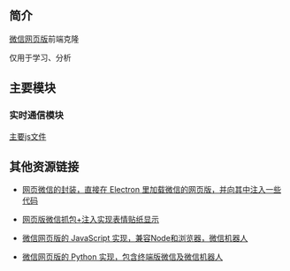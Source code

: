 ## 简介


[微信网页版](https://wx.qq.com/)前端克隆


仅用于学习、分析


## 主要模块

### 实时通信模块

[主要js文件](res.wx.qq.com/a/wx_fed/webwx/res/static/js/index_ca360ff.js)


## 其他资源链接

- [网页微信的封装，直接在 Electron 里加载微信的网页版，并向其中注入一些代码](https://github.com/geeeeeeeeek/electronic-wechat)
- [网页版微信抓包+注入实现表情贴纸显示](https://github.com/geeeeeeeeek/electronic-wechat/issues/2)

- [微信网页版的 JavaScript 实现，兼容Node和浏览器，微信机器人](https://github.com/nodeWechat/wechat4u)
- [微信网页版的 Python 实现，包含终端版微信及微信机器人](https://github.com/Urinx/WeixinBot)


